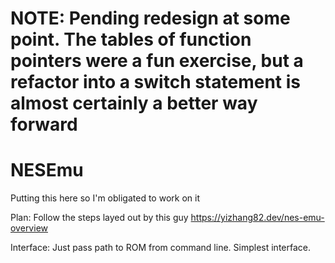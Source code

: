# NOTE: Pending redesign at some point. The tables of function pointers were a fun exercise, but a refactor into a switch statement is almost certainly a better way forward

# NESEmu
Putting this here so I'm obligated to work on it

Plan: Follow the steps layed out by this guy https://yizhang82.dev/nes-emu-overview

Interface: Just pass path to ROM from command line. Simplest interface.
